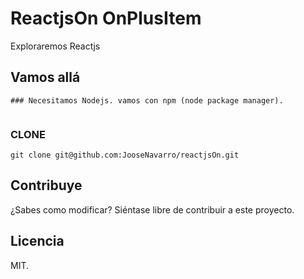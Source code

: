 # ReactjsOn OnPlusItem
Exploraremos Reactjs

## Vamos allá 
```
### Necesitamos Nodejs. vamos con npm (node package manager).


```
### CLONE
```
git clone git@github.com:JooseNavarro/reactjsOn.git

```

## Contribuye

¿Sabes como modificar? Siéntase libre de contribuir a este proyecto.

## Licencia

MIT.
